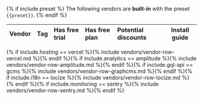 {% if include.preset %}
The following vendors are **built-in** with the preset `{{preset}}`.
{% endif %}

| Vendor | Tag | Has free trial | Has free plan | Potential discounts | Install guide |
|:-------|:----|:---------------|:--------------|:--------------------|---------------|
{% if include.hosting == vercel %}{% include vendors/vendor-row-vercel.md %}{% endif %}{% if include.analytics == amplitude %}{% include vendors/vendor-row-amplitude.md %}{% endif %}{% if include.gql-api == gcms %}{% include vendors/vendor-row-graphcms.md %}{% endif %}{% if include.i18n == locize %}{% include vendors/vendor-row-locize.md %}{% endif %}{% if include.monitoring == sentry %}{% include vendors/vendor-row-sentry.md %}{% endif %}
